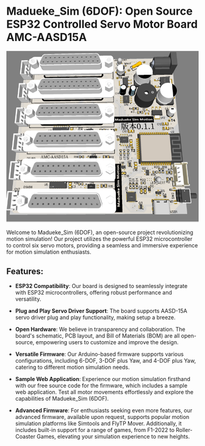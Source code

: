 # Madueke_Sim (6DOF): Open Source ESP32 Controlled Servo Motor Board AMC-AASD15A

![Madueke_Sim Schematic](Hardware/BOARD.png)

Welcome to Madueke_Sim (6DOF), an open-source project revolutionizing motion simulation! Our project utilizes the powerful ESP32 microcontroller to control six servo motors, providing a seamless and immersive experience for motion simulation enthusiasts.

## Features:

- **ESP32 Compatibility**: Our board is designed to seamlessly integrate with ESP32 microcontrollers, offering robust performance and versatility.
  
- **Plug and Play Servo Driver Support**: The board supports AASD-15A servo driver plug and play functionality, making setup a breeze.
  
- **Open Hardware**: We believe in transparency and collaboration. The board's schematic, PCB layout, and Bill of Materials (BOM) are all open-source, empowering users to customize and improve the design.

- **Versatile Firmware**: Our Arduino-based firmware supports various configurations, including 6-DOF, 3-DOF plus Yaw, and 4-DOF plus Yaw, catering to different motion simulation needs.

- **Sample Web Application**: Experience our motion simulation firsthand with our free source code for the firmware, which includes a sample web application. Test all motor movements effortlessly and explore the capabilities of Madueke_Sim (6DOF).

- **Advanced Firmware**: For enthusiasts seeking even more features, our advanced firmware, available upon request, supports popular motion simulation platforms like Simtools and FlyTP Mover. Additionally, it includes built-in support for a range of games, from F1-2022 to Roller-Coaster Games, elevating your simulation experience to new heights.

